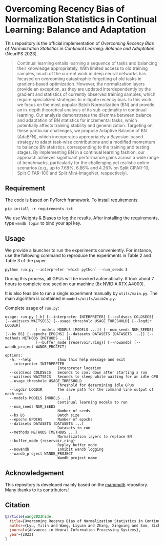 # Overcoming Recency Bias of Normalization Statistics in Continual Learning: Balance and Adaptation

This repository is the official implementation of *Overcoming Recency Bias of Normalization Statistics in Continual Learning: Balance and Adaptation* (NeurIPS 2023).

> Continual learning entails learning a sequence of tasks and balancing their knowledge appropriately. With limited access to old training samples, much of the current work in deep neural networks has focused on overcoming catastrophic forgetting of old tasks in gradient-based optimization. However, the normalization layers provide an exception, as they are updated interdependently by the gradient and statistics of currently observed training samples, which require specialized strategies to mitigate recency bias. In this work, we focus on the most popular Batch Normalization (BN) and provide an in-depth theoretical analysis of its sub-optimality in continual learning. Our analysis demonstrates the dilemma between balance and adaptation of BN statistics for incremental tasks, which potentially affects training stability and generalization. Targeting on these particular challenges, we propose Adaptive Balance of BN (AdaB$^2$N), which incorporates appropriately a Bayesian-based strategy to adapt task-wise contributions and a modified momentum to balance BN statistics, corresponding to the training and testing stages. By implementing BN in a continual learning fashion, our approach achieves significant performance gains across a wide range of benchmarks, particularly for the challenging yet realistic online scenarios (e.g., up to 7.68\%, 6.86\% and 4.26\% on Split CIFAR-10, Split CIFAR-100 and Split Mini-ImageNet, respectively).
## Requirement

The code is based on PyTorch framework. To install requirements:

```setup
pip install -r requirements.txt
```
We use [Weights & Biases](https://wandb.ai/site) to log the results. After installing the requirements, type `wandb login` to bind your api key.

## Usage
We provide a launcher to run the experiments conveniently. For instance, use the following command to reproduce the experiments in Table 2 and Table 3 of the paper. 
```shell
python run.py --interpreter `which python` --num_seeds 3
```
During this process, all GPUs will be invoked automatically. It took about 7 hours to complete one seed on our machine (8x NVIDIA RTX A4000).

It is also feasible to run a single experiment manually by `utils/main.py`. The main algorithm is contained in `models/utils/adab2n.py`.


Complete usage of `run.py`:
```
usage: run.py [-h] [--interpreter INTERPRETER] [--coldsecs COLDSECS] [--waitsecs WAITSECS] [--usage_threshold USAGE_THRESHOLD] [--logdir LOGDIR]
              [--models MODELS [MODELS ...]] [--num_seeds NUM_SEEDS] [--bs BS] [--epochs EPOCHS] [--datasets DATASETS [DATASETS ...]] [--methods METHODS [METHODS ...]]
              [--buffer_mode {reservoir,ring}] [--nowandb] [--wandb_project WANDB_PROJECT]

options:
  -h, --help            show this help message and exit
  --interpreter INTERPRETER
                        Interpreter location
  --coldsecs COLDSECS   Seconds to cool down after starting a run
  --waitsecs WAITSECS   Seconds to sleep while waiting for an idle GPU
  --usage_threshold USAGE_THRESHOLD
                        Threshold for determining idle GPUs
  --logdir LOGDIR       The save path for the command line output of each run
  --models MODELS [MODELS ...]
                        Continual learning models to run
  --num_seeds NUM_SEEDS
                        Number of seeds
  --bs BS               Batch size
  --epochs EPOCHS       Number of epochs
  --datasets DATASETS [DATASETS ...]
                        Datasets to run
  --methods METHODS [METHODS ...]
                        Normalization layers to replace BN
  --buffer_mode {reservoir,ring}
                        Replay buffer mode
  --nowandb             Inhibit wandb logging
  --wandb_project WANDB_PROJECT
                        Wandb project name

```

## Acknowledgement

This repository is developed mainly based on the [mammoth](https://github.com/aimagelab/mammoth) repository. Many thanks to its contributors!


## Citation

```bibtex
@article{wang2023hide,
  title={Overcoming Recency Bias of Normalization Statistics in Continual Learning: Balance and Adaptation},
  author={Lyu, Yilin and Wang, Liyuan and Zhang, Xingxing and Sun, Zicheng and Su, Hang and Zhu, Jun and Jing, Liping},
  journal={Advances in Neural Information Processing Systems},
  year={2023}
}
```